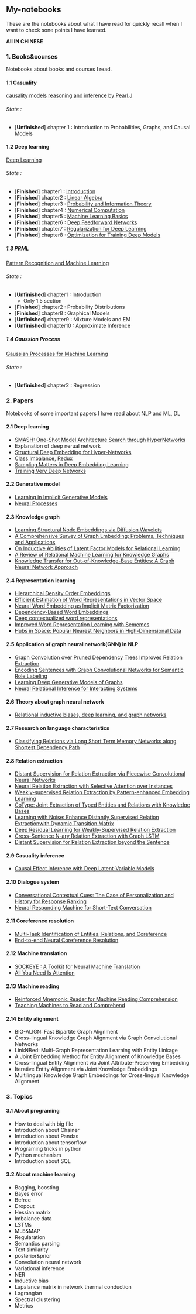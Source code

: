 ## My-notebooks

These are the notebooks about what I have read for quickly recall when I want to check sone points I have learned. 

**All IN CHINESE**

### 1. Books&courses

Notebooks about books and courses I read. 

#### 1.1 Casuality

[causality models reasoning and inference by Pearl.J ](https://www.google.com/url?sa=t&rct=j&q=&esrc=s&source=web&cd=2&ved=2ahUKEwigvNqQy6reAhUKV7wKHXJOChEQFjABegQIBRAC&url=http%3A%2F%2Fblog.sciencenet.cn%2Fhome.php%3Fmod%3Dattachment%26filename%3DCausality_%2520models%252C%2520reasoning%252C%2520and%2520inference%255BJudea_Pearl%255D.pdf%26id%3D56698&usg=AOvVaw3uRYPOpJK0JIovNrzb24MP)

###### State : 

- [**Unfinished**] chapter 1 : Introduction to Probabilities, Graphs, and Causal Models

#### 1.2 Deep learning

[Deep Learning](www.deeplearningbook.org)

###### State : 

- [**Finished**] chapter1 : [Introduction](http://www.deeplearningbook.org/contents/intro.html)
- [**Finished**] chapter2 : [Linear Algebra](http://www.deeplearningbook.org/contents/linear_algebra.html)
- [**Finished**] chapter3 : [Probability and Information Theory](http://www.deeplearningbook.org/contents/prob.html)
- [**Finished**] chapter4 : [Numerical Computation](http://www.deeplearningbook.org/contents/numerical.html)
- [**Finished**] chapter5 : [Machine Learning Basics](http://www.deeplearningbook.org/contents/ml.html)
- [**Finished**] chapter6 : [Deep Feedforward Networks](http://www.deeplearningbook.org/contents/mlp.html)
- [**Finished**] chapter7 : [Regularization for Deep Learning](http://www.deeplearningbook.org/contents/regularization.html)
- [**Finished**] chapter8 : [Optimization for Training Deep Models](http://www.deeplearningbook.org/contents/optimization.html)

##### 1.3 PRML

[Pattern Recognition and Machine Learning](http://users.isr.ist.utl.pt/~wurmd/Livros/school/Bishop%20-%20Pattern%20Recognition%20And%20Machine%20Learning%20-%20Springer%20%202006.pdf)

###### State :

- [**Unfinished**] chapter1 : Introduction
  - Only 1.5 section
- [**Finished**] chapter2 : Probability Distributions
- [**Finished**] chapter8 : Graphical Models
- [**Unfinished**] chapter9 : Mixture Models and EM
- [**Unfinished**] chapter10 : Approximate Inference

##### 1.4 Gaussian Process

[Gaussian Processes for Machine Learning](http://www.gaussianprocess.org/gpml/chapters/RW.pdf)

###### State : 

- [**Unfinished**] chapter2 : Regression

### 2. Papers

Notebooks of some important papers I have read about NLP and ML, DL

#### 2.1 Deep learning

- [SMASH: One-Shot Model Architecture Search through HyperNetworks](https://www.google.com/url?sa=t&rct=j&q=&esrc=s&source=web&cd=1&cad=rja&uact=8&ved=2ahUKEwj-zsaH4KreAhWDEbwKHQxOC28QFjAAegQIBRAB&url=https%3A%2F%2Farxiv.org%2Fabs%2F1708.05344&usg=AOvVaw0yUB8ceNPswuMEPH_JPwwZ)
- Explanation of deep nerual network
- [Structural Deep Embedding for Hyper-Networks](https://www.google.com/url?sa=t&rct=j&q=&esrc=s&source=web&cd=1&cad=rja&uact=8&ved=2ahUKEwjlx5O14KreAhWKebwKHbOXAAIQFjAAegQICBAB&url=https%3A%2F%2Farxiv.org%2Fabs%2F1711.10146&usg=AOvVaw2pBPbwQGn8OvTFb3TCTHGD)
- [Class Imbalance, Redux](https://www.google.com/url?sa=t&rct=j&q=&esrc=s&source=web&cd=1&cad=rja&uact=8&ved=2ahUKEwiwr8XF4KreAhUO87wKHSkkBZEQFjAAegQICRAB&url=https%3A%2F%2Fwww.semanticscholar.org%2Fpaper%2FClass-Imbalance%252C-Redux-Wallace-Small%2Fa8ef5a810099178b70d1490a4e6fc4426b642cde&usg=AOvVaw0AWbBdxrrBImto84KUQUWj)
- [Sampling Matters in Deep Embedding Learning](https://www.google.com/url?sa=t&rct=j&q=&esrc=s&source=web&cd=1&cad=rja&uact=8&ved=2ahUKEwjVu7TV4KreAhUK6bwKHa7YDUsQFjAAegQICBAB&url=https%3A%2F%2Farxiv.org%2Fabs%2F1706.07567&usg=AOvVaw2AzFtahdZxHVkmkaaY0M2G)
- [Training Very Deep Networks](https://www.google.com/url?sa=t&rct=j&q=&esrc=s&source=web&cd=1&cad=rja&uact=8&ved=2ahUKEwig757g4KreAhVHebwKHR3CBLIQFjAAegQICRAB&url=https%3A%2F%2Farxiv.org%2Fabs%2F1507.06228&usg=AOvVaw25THsCZz0tT7wfewnnpv7f)

#### 2.2 Generative model

- [Learning in Implicit Generative Models](https://arxiv.org/abs/1610.03483)
- [Neural Processes](https://arxiv.org/abs/1807.01622)

#### 2.3 Knowledge graph

- [Learning Structural Node Embeddings via Diffusion Wavelets](https://www.google.com/url?sa=t&rct=j&q=&esrc=s&source=web&cd=1&cad=rja&uact=8&ved=2ahUKEwjyuqi54areAhUITrwKHc6HDxsQFjAAegQICBAB&url=https%3A%2F%2Farxiv.org%2Fabs%2F1710.10321&usg=AOvVaw0nyAIUNYfen6IcZ4eIf4Dt)
- [A Comprehensive Survey of Graph Embedding: Problems, Techniques and Applications](https://www.google.com/url?sa=t&rct=j&q=&esrc=s&source=web&cd=1&cad=rja&uact=8&ved=2ahUKEwjUmd_N4areAhVK5rwKHfwLD2IQFjAAegQICRAB&url=https%3A%2F%2Farxiv.org%2Fabs%2F1709.07604&usg=AOvVaw2jPvlSeC_JTgBd2O-J9Gk5)
- [On Inductive Abilities of Latent Factor Models for Relational Learning](https://www.google.com/url?sa=t&rct=j&q=&esrc=s&source=web&cd=1&cad=rja&uact=8&ved=2ahUKEwiIh8bh4areAhWFxbwKHYEBBdAQFjAAegQICBAB&url=https%3A%2F%2Farxiv.org%2Fabs%2F1709.05666&usg=AOvVaw3Rthl3lVJSl0IgnZHFlohP)
- [A Review of Relational Machine Learning for Knowledge Graphs](https://www.google.com/url?sa=t&rct=j&q=&esrc=s&source=web&cd=1&cad=rja&uact=8&ved=2ahUKEwiesPXp4areAhWMx7wKHbzjAycQFjAAegQICRAB&url=http%3A%2F%2Fieeexplore.ieee.org%2Fdocument%2F7358050%2F&usg=AOvVaw2KgZ0OARERi3azVzTQ16yL)
- [Knowledge Transfer for Out-of-Knowledge-Base Entities: A Graph Neural Network Approach](https://www.google.com/url?sa=t&source=web&cd=1&cad=rja&uact=8&ved=2ahUKEwj-qKP04areAhVGyLwKHduMCWAQFjAAegQICRAB&url=https%3A%2F%2Farxiv.org%2Fabs%2F1706.05674&usg=AOvVaw3R7psWcU52gGbNtRoRrQnl)

#### 2.4 Representation learning

- [Hierarchical Density Order Embeddings](https://arxiv.org/abs/1804.09843)
- [Efficient Estimation of Word Representations in Vector Space](https://arxiv.org/abs/1301.3781)
- [Neural Word Embedding as Implicit Matrix Factorization](https://papers.nips.cc/paper/5477-neural-word-embedding-as-implicit-matrix-factorization.pdf)
- [Dependency-Based Word Embeddings](http://www.aclweb.org/anthology/P14-2050)
- [Deep contextualized word representations](https://arxiv.org/abs/1802.05365)
- [Improved Word Representation Learning with Sememes](http://nlp.csai.tsinghua.edu.cn/~xrb/publications/ACL-17_sememe.pdf)
- [Hubs in Space: Popular Nearest Neighbors in High-Dimensional Data](http://www.jmlr.org/papers/v11/radovanovic10a.html)

#### 2.5 Application of graph neural network(GNN) in NLP

- [Graph Convolution over Pruned Dependency Trees Improves Relation Extraction](https://arxiv.org/abs/1809.10185)
- [Encoding Sentences with Graph Convolutional Networks for Semantic Role Labeling](https://arxiv.org/abs/1703.04826)
- [Learning Deep Generative Models of Graphs](https://arxiv.org/abs/1803.03324)
- [Neural Relational Inference for Interacting Systems](https://arxiv.org/abs/1802.04687)

#### 2.6 Theory about graph neural network

- [Relational inductive biases, deep learning, and graph networks](https://arxiv.org/abs/1806.01261)

#### 2.7 Research on language characteristics

- [Classifying Relations via Long Short Term Memory Networks along Shortest Dependency Path](https://arxiv.org/abs/1508.03720)

#### 2.8 Relation extraction

- [Distant Supervision for Relation Extraction via Piecewise Convolutional Neural Networks](https://www.google.com/url?sa=t&rct=j&q=&esrc=s&source=web&cd=1&cad=rja&uact=8&ved=2ahUKEwjPmt3426reAhWBxbwKHcrJBvYQFjAAegQICBAC&url=http%3A%2F%2Fwww.emnlp2015.org%2Fproceedings%2FEMNLP%2Fpdf%2FEMNLP203.pdf&usg=AOvVaw2X-KpBZK2HEtmE4vGifceq)
- [Neural Relation Extraction with Selective Attention over Instances](https://www.google.com/url?sa=t&rct=j&q=&esrc=s&source=web&cd=1&cad=rja&uact=8&ved=2ahUKEwjo6e2E3KreAhVTO7wKHYAPA6sQFjAAegQICBAC&url=http%3A%2F%2Fwww.aclweb.org%2Fanthology%2FP16-1200&usg=AOvVaw3WPrjgBYUgx6NUC-Ss5dwp)
- [Weakly-supervised Relation Extraction by Pattern-enhanced Embedding Learning](https://www.google.com/url?sa=t&rct=j&q=&esrc=s&source=web&cd=2&cad=rja&uact=8&ved=2ahUKEwi5osiJ3KreAhULXbwKHb46D80QFjABegQICBAC&url=https%3A%2F%2Farxiv.org%2Fpdf%2F1711.03226&usg=AOvVaw1drt0h6N57ydPO6OZW9AW9)
- [CoType: Joint Extraction of Typed Entities and Relations with Knowledge Bases](https://www.google.com/url?sa=t&rct=j&q=&esrc=s&source=web&cd=1&cad=rja&uact=8&ved=2ahUKEwjdrYWR3KreAhUGXbwKHVHfAJAQFjAAegQICRAB&url=https%3A%2F%2Farxiv.org%2Fabs%2F1610.08763&usg=AOvVaw3YTyQnb6nCbiMrlW0F2XL6)
- [Learning with Noise: Enhance Distantly Supervised Relation Extractionwith Dynamic Transition Matrix](https://www.google.com/url?sa=t&rct=j&q=&esrc=s&source=web&cd=1&cad=rja&uact=8&ved=2ahUKEwi20MyZ3KreAhXMw7wKHclpAkkQFjAAegQICBAB&url=https%3A%2F%2Farxiv.org%2Fabs%2F1705.03995&usg=AOvVaw3RTl5BGG8i414bWeQ0FMxA)
- [Deep Residual Learning for Weakly-Supervised Relation Extraction](https://www.google.com/url?sa=t&rct=j&q=&esrc=s&source=web&cd=1&cad=rja&uact=8&ved=2ahUKEwjCqtah3KreAhVFErwKHdTtAVgQFjAAegQICRAC&url=https%3A%2F%2Fwww.cs.ucsb.edu%2F~william%2Fpapers%2FResCNN.pdf&usg=AOvVaw0TD4o3TCvi3vvcUJ3RkGSs)
- [Cross-Sentence N-ary Relation Extraction with Graph LSTM](https://www.google.com/url?sa=t&rct=j&q=&esrc=s&source=web&cd=1&cad=rja&uact=8&ved=2ahUKEwivjaSm3KreAhVHwrwKHdQ0BRsQFjAAegQIBRAB&url=https%3A%2F%2Farxiv.org%2Fabs%2F1708.03743&usg=AOvVaw3TwfPEzMcQzmB5mXLfIO4n)
- [Distant Supervision for Relation Extraction beyond the Sentence](https://www.google.com/url?sa=t&rct=j&q=&esrc=s&source=web&cd=1&cad=rja&uact=8&ved=2ahUKEwjcyIyt3KreAhUK6LwKHfikC1YQFjAAegQICRAC&url=http%3A%2F%2Fwww.aclweb.org%2Fanthology%2FE17-1110&usg=AOvVaw2Ev7O7Ao9LvJkMcX70LC_W)

#### 2.9 Casuality inference

- [Causal Effect Inference with Deep Latent-Variable Models](https://www.google.com/url?sa=t&rct=j&q=&esrc=s&source=web&cd=1&cad=rja&uact=8&ved=2ahUKEwj6iJyn3areAhWHPXAKHWkWCyAQFjAAegQICBAB&url=https%3A%2F%2Farxiv.org%2Fabs%2F1705.08821&usg=AOvVaw1KEFkByhpdbgrtg2CW02fs)

#### 2.10 Dialogue system

- [Conversational Contextual Cues: The Case of Personalization and History for Response Ranking](https://www.google.com/url?sa=t&rct=j&q=&esrc=s&source=web&cd=1&cad=rja&uact=8&ved=2ahUKEwiUiL_A3areAhWOdHAKHee-Cf0QFjAAegQICRAB&url=https%3A%2F%2Farxiv.org%2Fabs%2F1606.00372&usg=AOvVaw09ILZmuwk-Ikxl9ENKq4BW)
- [Neural Responding Machine for Short-Text Conversation](https://www.google.com/url?sa=t&rct=j&q=&esrc=s&source=web&cd=1&cad=rja&uact=8&ved=2ahUKEwi4-Lrv3areAhVLPHAKHYmAA0sQFjAAegQICRAC&url=https%3A%2F%2Fwww.aclweb.org%2Fanthology%2FP15-1152&usg=AOvVaw1S-T39RTcIjwDQoJSAWOav)

#### 2.11 Coreference resolution

- [Multi-Task Identification of Entities, Relations, and Coreference](https://www.google.com/url?sa=t&rct=j&q=&esrc=s&source=web&cd=1&cad=rja&uact=8&ved=2ahUKEwjxvP6J3qreAhVIEXAKHZKfB0EQFjAAegQICBAB&url=https%3A%2F%2Farxiv.org%2Fabs%2F1808.09602&usg=AOvVaw0GJ7V9bnUTiOpLxdVIxYn_)
- [End-to-end Neural Coreference Resolution](https://www.google.com/url?sa=t&rct=j&q=&esrc=s&source=web&cd=1&cad=rja&uact=8&ved=2ahUKEwjc9omY3qreAhVIFYgKHZF4BgUQFjAAegQIBRAB&url=https%3A%2F%2Farxiv.org%2Fabs%2F1707.07045&usg=AOvVaw22sdXxlsgvxl6ES9HkMmc0)

#### 2.12 Machine translation

- [SOCKEYE : A Toolkit for Neural Machine Translation](https://www.google.com/url?sa=t&rct=j&q=&esrc=s&source=web&cd=1&cad=rja&uact=8&ved=2ahUKEwjZtsPF3qreAhVGMd4KHUbeCHEQFjAAegQICRAB&url=https%3A%2F%2Farxiv.org%2Fabs%2F1712.05690&usg=AOvVaw24QqWo2WsvwHZ_6u_VlOWX)
- [All You Need Is Attention](https://www.google.com/url?sa=t&rct=j&q=&esrc=s&source=web&cd=1&cad=rja&uact=8&ved=2ahUKEwiK16_T3qreAhWJ62EKHSy6BhEQFjAAegQICRAB&url=https%3A%2F%2Farxiv.org%2Fabs%2F1706.03762&usg=AOvVaw2ceXGQohV5Kx51VSkfkG08)

#### 2.13 Machine reading

- [Reinforced Mnemonic Reader for Machine Reading Comprehension](https://www.google.com/url?sa=t&rct=j&q=&esrc=s&source=web&cd=1&cad=rja&uact=8&ved=2ahUKEwj8pvzg3qreAhUIA4gKHZUIDV4QFjAAegQICRAB&url=https%3A%2F%2Farxiv.org%2Fabs%2F1705.02798&usg=AOvVaw0oP6-cFd57YuaEwCuCsA0X)
- [Teaching Machines to Read and Comprehend](https://www.google.com/url?sa=t&rct=j&q=&esrc=s&source=web&cd=1&cad=rja&uact=8&ved=2ahUKEwisvbrn36reAhWLf7wKHaw6CSwQFjAAegQICRAB&url=https%3A%2F%2Farxiv.org%2Fabs%2F1506.03340&usg=AOvVaw0EdBVMy_x4DXAksZuj0EaB)


#### 2.14 Entity alignment

- BIG-ALIGN: Fast Bipartite Graph Alignment
- Cross-lingual Knowledge Graph Alignment via Graph Convolutional Networks
- LinkNBed: Multi-Graph Representation Learning with Entity Linkage
- A Joint Embedding Method for Entity Alignment of Knowledge Bases
- Cross-lingual Entity Alignment via Joint Attribute-Preserving Embedding
- Iterative Entity Alignment via Joint Knowledge Embeddings
- Multilingual Knowledge Graph Embeddings for Cross-lingual Knowledge Alignment


### 3. Topics

#### 3.1 About programing

- How to deal with big file
- Introduction about Chainer
- Introduction about Pandas
- Introduction about tensorflow
- Programing tricks in python
- Python mechanism
- Introduction about SQL

#### 3.2 About machine learning

- Bagging, boosting
- Bayes error
- Befree
- Dropout
- Hessian matrix
- Imbalance data
- LSTMs
- MLE&MAP
- Regularation
- Semantics parsing
- Text similarity
- posterior&prior
- Convolution neural network
- Variational inference
- NER
- Inductive bias
- Lapalance matrix in network thermal conduction
- Lagrangian
- Spectral clustering
- Metrics